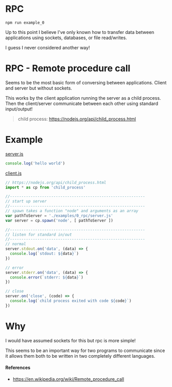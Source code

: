 # RPC

```shell
npm run example_0
```

Up to this point I believe I've only known how to transfer data between applications using sockets, databases, or file read/writes.

I guess I never considered another way!


# RPC - Remote procedure call
Seems to be the most basic form of conversing between applications. Client and server but without sockets.

This works by the client application running the server as a child process. Then the client/server communicate between each other using standard input/output!

> child process: https://nodejs.org/api/child_process.html

# Example

[server.js](https://github.com/sean-codes/lsp-notes/blob/main/examples/0_rpc/server.js)
```js
console.log('hello world')
```

[client.js](https://github.com/sean-codes/lsp-notes/blob/main/examples/0_rpc/client.js)
```js
// https://nodejs.org/api/child_process.html
import * as cp from 'child_process'

//-----------------------------------------------------------
// start up server
//-----------------------------------------------------------
// spawn takes a function "node" and arguments as an array
var pathToServer = './examples/0_rpc/server.js'
var server = cp.spawn('node', [ pathToServer ])

//-----------------------------------------------------------
// listen for standard in/out
//-----------------------------------------------------------
// normal
server.stdout.on('data', (data) => {
  console.log(`stdout: ${data}`)
})

// error
server.stderr.on('data', (data) => {
  console.error(`stderr: ${data}`)
})

// close
server.on('close', (code) => {
  console.log(`child process exited with code ${code}`)
})
```

# Why
I would have assumed sockets for this but rpc is more simple!

This seems to be an important way for two programs to communicate since it allows them both to be written in two completely different languages.


#### References
- https://en.wikipedia.org/wiki/Remote_procedure_call
